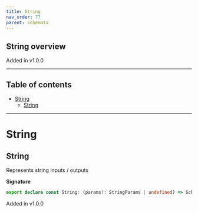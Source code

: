 ```yaml
---
title: String
nav_order: 77
parent: schemata
---
```


## String overview

Added in v1.0.0

---

<h2 class="text-delta">Table of contents</h2>

- [String](#string)
  - [String](#string-1)

---

# String

## String

Represents string inputs / outputs

**Signature**

```ts
export declare const String: (params?: StringParams | undefined) => Schema<string>
```

Added in v1.0.0
